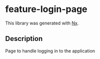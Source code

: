 # feature-login-page

This library was generated with [Nx](https://nx.dev).

## Description

Page to handle logging in to the application